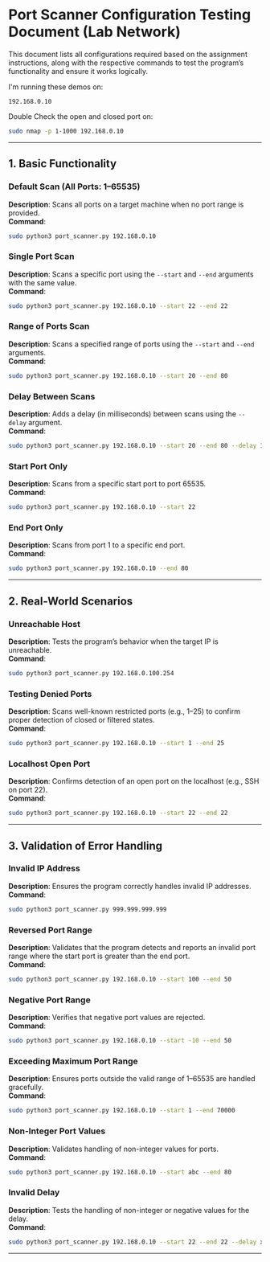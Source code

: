 # **Port Scanner Configuration Testing Document (Lab Network)**

This document lists all configurations required based on the assignment instructions, along with the respective commands
to test the program’s functionality and ensure it works logically.

I'm running these demos on:

```
192.168.0.10
```

Double Check the open and closed port on:

```bash
sudo nmap -p 1-1000 192.168.0.10
```

---

## **1. Basic Functionality**

### **Default Scan (All Ports: 1–65535)**

**Description**: Scans all ports on a target machine when no port range is provided.  
**Command**:

```bash
sudo python3 port_scanner.py 192.168.0.10
```

### **Single Port Scan**

**Description**: Scans a specific port using the `--start` and `--end` arguments with the same value.  
**Command**:

```bash
sudo python3 port_scanner.py 192.168.0.10 --start 22 --end 22
```

### **Range of Ports Scan**

**Description**: Scans a specified range of ports using the `--start` and `--end` arguments.  
**Command**:

```bash
sudo python3 port_scanner.py 192.168.0.10 --start 20 --end 80
```

### **Delay Between Scans**

**Description**: Adds a delay (in milliseconds) between scans using the `--delay` argument.  
**Command**:

```bash
sudo python3 port_scanner.py 192.168.0.10 --start 20 --end 80 --delay 100
```

### **Start Port Only**

**Description**: Scans from a specific start port to port 65535.  
**Command**:

```bash
sudo python3 port_scanner.py 192.168.0.10 --start 22
```

### **End Port Only**

**Description**: Scans from port 1 to a specific end port.  
**Command**:

```bash
sudo python3 port_scanner.py 192.168.0.10 --end 80
```

---

## **2. Real-World Scenarios**

### **Unreachable Host**

**Description**: Tests the program’s behavior when the target IP is unreachable.  
**Command**:

```bash
sudo python3 port_scanner.py 192.168.0.100.254
```

### **Testing Denied Ports**

**Description**: Scans well-known restricted ports (e.g., 1–25) to confirm proper detection of closed or filtered
states.  
**Command**:

```bash
sudo python3 port_scanner.py 192.168.0.10 --start 1 --end 25
```

### **Localhost Open Port**

**Description**: Confirms detection of an open port on the localhost (e.g., SSH on port 22).  
**Command**:

```bash
sudo python3 port_scanner.py 192.168.0.10 --start 22 --end 22
```

---

## **3. Validation of Error Handling**

### **Invalid IP Address**

**Description**: Ensures the program correctly handles invalid IP addresses.  
**Command**:

```bash
sudo python3 port_scanner.py 999.999.999.999
```

### **Reversed Port Range**

**Description**: Validates that the program detects and reports an invalid port range where the start port is greater
than the end port.  
**Command**:

```bash
sudo python3 port_scanner.py 192.168.0.10 --start 100 --end 50
```

### **Negative Port Range**

**Description**: Verifies that negative port values are rejected.  
**Command**:

```bash
sudo python3 port_scanner.py 192.168.0.10 --start -10 --end 50
```

### **Exceeding Maximum Port Range**

**Description**: Ensures ports outside the valid range of 1–65535 are handled gracefully.  
**Command**:

```bash
sudo python3 port_scanner.py 192.168.0.10 --start 1 --end 70000
```

### **Non-Integer Port Values**

**Description**: Validates handling of non-integer values for ports.  
**Command**:

```bash
sudo python3 port_scanner.py 192.168.0.10 --start abc --end 80
```

### **Invalid Delay**

**Description**: Tests the handling of non-integer or negative values for the delay.  
**Command**:

```bash
sudo python3 port_scanner.py 192.168.0.10 --start 22 --end 22 --delay xyz
```

---
